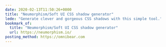 ```yaml
---
date: 2020-02-13T11:50:26+0000
title: "Neumorphism/Soft UI CSS shadow generator"
lede: "Generate clever and gorgeous CSS shadows with this simple tool."
bookmark_of:
  title: "Neumorphism/Soft UI CSS shadow generator"
  url: https://neumorphism.io/
posting_method: https://omnibear.com
---
```

